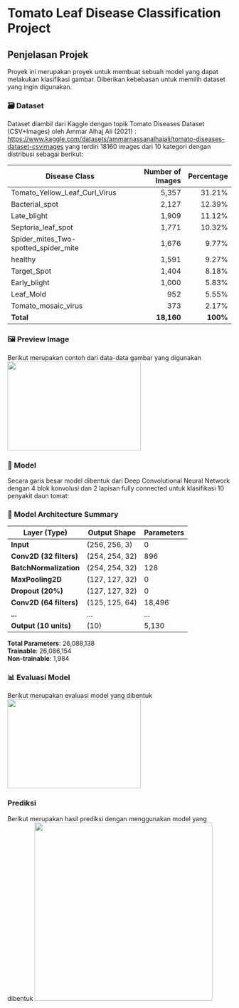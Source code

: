 # Tomato Leaf Disease Classification Project

## Penjelasan Projek
Proyek ini merupakan proyek untuk membuat sebuah model yang dapat melakukan klasifikasi gambar. Diberikan kebebasan untuk memilih dataset yang ingin digunakan.

### 🗃️ Dataset

Dataset diambil dari Kaggle dengan topik Tomato Diseases Dataset (CSV+Images) oleh Ammar Alhaj Ali (2021) : https://www.kaggle.com/datasets/ammarnassanalhajali/tomato-diseases-dataset-csvimages yang terdiri 18160 images dari 10 kategori dengan distribusi sebagai berikut:

| Disease Class                          | Number of Images | Percentage  |
|----------------------------------------|-----------------:|------------:|
| Tomato_Yellow_Leaf_Curl_Virus          |            5,357 |      31.21% |
| Bacterial_spot                         |            2,127 |      12.39% |
| Late_blight                            |            1,909 |      11.12% |
| Septoria_leaf_spot                     |            1,771 |      10.32% |
| Spider_mites_Two-spotted_spider_mite   |            1,676 |       9.77% |
| healthy                                |            1,591 |       9.27% |
| Target_Spot                            |            1,404 |       8.18% |
| Early_blight                           |            1,000 |       5.83% |
| Leaf_Mold                              |              952 |       5.55% |
| Tomato_mosaic_virus                    |              373 |       2.17% |
| **Total**                              |        **18,160**|    **100%** |

### 🖼️ Preview Image 

Berikut merupakan contoh dari data-data gambar yang digunakan
<image src="https://drive.google.com/file/d/1gKOIF7DiMNPXdLRqPm9AEyCJkDzx8fB_/preview" width="300" height="200"></image>

### 🤖 Model

Secara garis besar model dibentuk dari Deep Convolutional Neural Network dengan 4 blok konvolusi dan 2 lapisan fully connected untuk klasifikasi 10 penyakit daun tomat:

### 🧠 Model Architecture Summary

| Layer (Type)               | Output Shape      | Parameters  |
|----------------------------|-------------------|-------------|
| **Input**                  | (256, 256, 3)     | 0           |
| **Conv2D (32 filters)**    | (254, 254, 32)    | 896         |
| **BatchNormalization**     | (254, 254, 32)    | 128         |
| **MaxPooling2D**           | (127, 127, 32)    | 0           |
| **Dropout (20%)**          | (127, 127, 32)    | 0           |
| **Conv2D (64 filters)**    | (125, 125, 64)    | 18,496      |
| **...**                    | ...               | ...         |
| **Output (10 units)**      | (10)              | 5,130       |

**Total Parameters**: 26,088,138  
**Trainable**: 26,086,154  
**Non-trainable**: 1,984  

### 📊 Evaluasi Model

Berikut merupakan evaluasi model yang dibentuk
<image src="https://drive.google.com/file/d/1Xcudssyoa38M83LysnL_z97wUGIRQoxt/preview" width="300" height="200"></image>

### Prediksi

Berikut merupakan hasil prediksi dengan menggunakan model yang dibentuk
<image src="https://drive.google.com/file/d/1x4-vTd8jGTWHvagkDNr_zQwhia8KmbS3/preview" width="400" height="400"></image>
